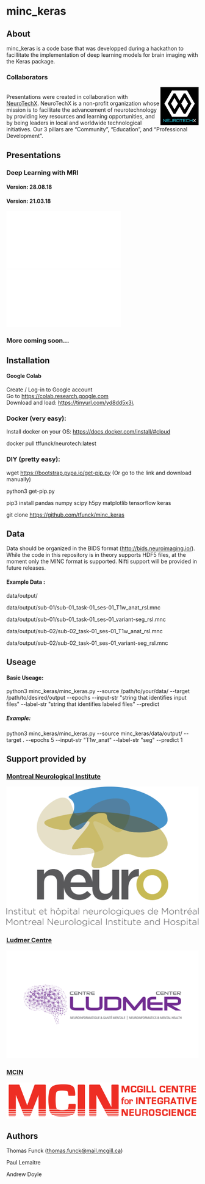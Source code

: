 # minc_keras
## About
minc_keras is a code base that was developped during a hackathon to facillitate the implementation of deep learning models for brain imaging with the Keras package.


### Collaborators
<img src=sponsors/neurotechx.png align="right" alt=neurotechx width=100>\
Presentations were created in collaboration with [NeuroTechX](https://neurotechx.com/). NeuroTechX is a non-profit organization whose mission is to facilitate the advancement of neurotechnology by providing key resources and learning opportunities, and by being leaders in local and worldwide technological initiatives. Our 3 pillars are “Community”, “Education”, and “Professional Development”.


## Presentations

### Deep Learning with MRI
#### Version: 28.08.18

#### Version: 21.03.18

![NeurotechMTL -- Deep Learning with MRI (3.21.18)](./presentations/neurotechmtl_21.3.18_deep_learning_with_mri.pdf) \
![NeurotechMTL -- Intro to ML (3.21.18)](./presentations/IntroML.pdf)

### More coming soon...

## Installation

#### Google Colab 

Create / Log-in to Google account \
Go to https://colab.research.google.com \
Download and load: https://tinyurl.com/yd8dd5x3\

### Docker (very easy):

Install docker on your OS: https://docs.docker.com/install/#cloud

docker pull tffunck/neurotech:latest

### DIY (pretty easy):
wget https://bootstrap.pypa.io/get-pip.py (Or go to the link and download manually)

python3 get-pip.py

pip3 install   pandas numpy scipy h5py matplotlib tensorflow keras

git clone https://github.com/tfunck/minc_keras

## Data

Data should be organized in the BIDS format (http://bids.neuroimaging.io/). While the code in this repository is in theory supports HDF5 files, at the moment only the MINC format is supported. Nifti support will be provided in future releases. 

#### Example Data :

data/output/

data/output/sub-01/sub-01_task-01_ses-01_T1w_anat_rsl.mnc

data/output/sub-01/sub-01_task-01_ses-01_variant-seg_rsl.mnc

data/output/sub-02/sub-02_task-01_ses-01_T1w_anat_rsl.mnc

data/output/sub-02/sub-02_task-01_ses-01_variant-seg_rsl.mnc


## Useage

#### Basic Useage:

python3 minc_keras/minc_keras.py --source /path/to/your/data/ --target /path/to/desired/output --epochs <number of epochs>  --input-str "string that identifies input files" --label-str "string that identifies labeled files" --predict <list of which subjects in test set> 

##### Example:
python3 minc_keras/minc_keras.py --source minc_keras/data/output/ --target . --epochs 5 --input-str "T1w_anat" --label-str "seg" --predict 1 

## Support provided by

### [Montreal Neurological Institute](https://www.mcgill.ca/neuro/)

![MNI](sponsors/mni.jpg)

### [Ludmer Centre](http://ludmercentre.ca/)
![Ludmer](sponsors/ludmer.png)

### [MCIN](https://mcin-cnim.ca/)
![MCIN](sponsors/mcin.png)

## Authors
Thomas Funck (thomas.funck@mail.mcgill.ca)

Paul Lemaitre

Andrew Doyle

